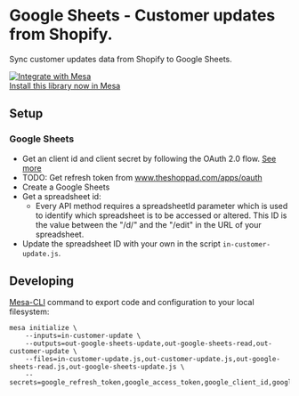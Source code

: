 # Google Sheets - Customer updates from Shopify.

Sync customer updates data from Shopify to Google Sheets.

[![Integrate with Mesa](https://www.getmesa.com/images/integrate.png)<br>Install this library now in Mesa](https://getmesa.com/install/shoppad/mesa-recipes/google-sheets/customer-update)

## Setup

### Google Sheets

- Get an client id and client secret by following the OAuth 2.0 flow. [See more](https://developers.google.com/sheets/api/guides/authorizing)
- TODO: Get refresh token from www.theshoppad.com/apps/oauth
- Create a Google Sheets
- Get a spreadsheet id:
  - Every API method requires a spreadsheetId parameter which is used to identify which spreadsheet is to be accessed or altered. This ID is the value between the "/d/" and the "/edit" in the URL of your spreadsheet.
- Update the spreadsheet ID with your own in the script `in-customer-update.js`.

## Developing

[Mesa-CLI](https://developers.getmesa.com/cli) command to export code and configuration to your local filesystem:

```
mesa initialize \
    --inputs=in-customer-update \
    --outputs=out-google-sheets-update,out-google-sheets-read,out-customer-update \
    --files=in-customer-update.js,out-customer-update.js,out-google-sheets-read.js,out-google-sheets-update.js \
    --secrets=google_refresh_token,google_access_token,google_client_id,google_client_secret,google_expires_a
```
